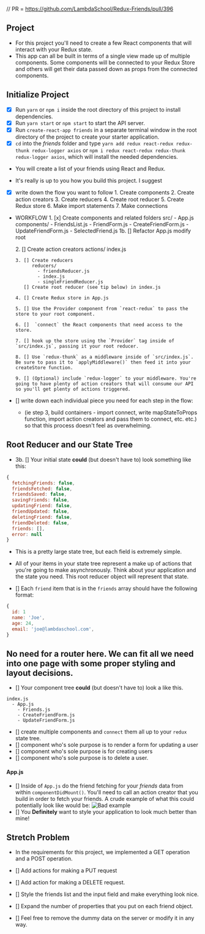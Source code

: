 // PR = https://github.com/LambdaSchool/Redux-Friends/pull/396

## Project

* For this project you'll need to create a few React components that will interact with your Redux state.
* This app can all be built in terms of a single view made up of multiple components. Some components will be connected to your Redux Store and others will get their data passed down as props from the connected components.

## Initialize Project

* [x] Run `yarn` or `npm i` inside the root directory of this project to install dependencies.
* [x] Run `yarn start` or `npm start` to start the API server.
* [x] Run `create-react-app friends` in a separate terminal window in the root directory of the project to create your starter application.
* [x] `cd` into the _friends_ folder and type `yarn add redux react-redux redux-thunk redux-logger axios` or `npm i redux react-redux redux-thunk redux-logger axios`, which will install the needed dependencies.
* You will create a list of your friends using React and Redux.

* It's really is up to you how you build this project. I suggest 

* [x] write down the flow you want to follow
      1. Create components
      2. Create action creators
      3. Create reducers
      4. Create root reducer
      5. Create Redux store
      6. Make import statements
      7. Make connections

* WORKFLOW 
      1. [x] Create components and related folders
          src/
            - App.js
            components/
              - FriendsList.js
              - FriendForm.js
              - CreateFriendForm.js
              - UpdateFriendForm.js
              - SelectedFriend.js
      1b. []  Refactor App.js
              modify root <div>
      2. [] Create action creators
            actions/
              index.js

      3. [] Create reducers
            reducers/
              - friendsReducer.js
              - index.js
              - singleFriendReducer.js
         [] Create root reducer (see tip below) in index.js

      4. [] Create Redux store in App.js
    
      5. [] Use the Provider component from `react-redux` to pass the store to your root component.

      6. []  `connect` the React components that need access to the store.

      7. [] hook up the store using the `Provider` tag inside of `src/index.js`, passing it your root reducer.

      8. [] Use `redux-thunk` as a middleware inside of `src/index.js`. Be sure to pass it to `applyMiddleware()` then feed it into your createStore function.

      9. [] (Optional) include `redux-logger` to your middleware. You're going to have plenty of action creators that will consume our API so you'll get plenty of actions triggered.

* [] write down each individual piece you need for each step in the flow:
  * (ie step 3, build containers - import connect, write mapStateToProps function, import action creators and pass them to connect, etc. etc.) so that this process doesn't feel as overwhelming.

## Root Reducer and our State Tree

* 3b. [] Your initial state **could** (but doesn't have to) look something like this:

```js
{
  fetchingFriends: false,
  friendsFetched: false,
  friendsSaved: false,
  savingFriends: false,
  updatingFriend: false,
  friendUpdated: false,
  deletingFriend: false,
  friendDeleted: false,
  friends: [],
  error: null
}
```

* This is a pretty large state tree, but each field is extremely simple.
* All of your items in your state tree represent a make up of actions that you're going to make asynchronously. Think about your application and the state you need. This root reducer object will represent that state.

* [] Each `friend` item that is in the `friends` array should have the following format:

```js
{
  id: 1
  name: 'Joe',
  age: 24,
  email: 'joe@lambdaschool.com',
}
```

## No need for a router here. We can fit all we need into one page with some proper styling and layout decisions.

* [] Your component tree **could** (but doesn't have to) look a like this.

```
index.js
  - App.js
    - Friends.js
    - CreateFriendForm.js
    - UpdateFriendForm.js
```

* [] create multiple components and `connect` them all up to your `redux` state tree. 
* [] component who's sole purpose is to render a form for updating a user
* [] component who's sole purpose is for creating users
* [] component who's sole purpose is to delete a user.


#### App.js

* [] Inside of `App.js` do the friend fetching for your _friends_ data from within `componentDidMount()`. You'll need to call an action creator that you build in order to fetch your friends. A crude example of what this could potentially look like would be:
  ![Bad example](https://image.ibb.co/hpg7gw/Screen_Shot_2018_01_24_at_1_07_21_PM.png)
* []  You **Definitely** want to style your application to look much better than mine!

## Stretch Problem

* In the requirements for this project, we implemented a GET operation and a POST operation. 

* [] Add actions for making a PUT request
* [] Add action for making a DELETE request.
* [] Style the friends list and the input field and make everything look nice.
* [] Expand the number of properties that you put on each friend object. 
* [] Feel free to remove the dummy data on the server or modify it in any way.
